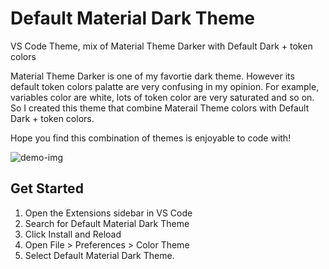 # Default Material Dark Theme

VS Code Theme, mix of Material Theme Darker with Default Dark + token colors

Material Theme Darker is one of my favortie dark theme. However its default token colors palatte are very confusing in my opinion. For example, variables color are white, lots of token color are very saturated and so on. So I created this theme that combine Materail Theme colors with Default Dark + token colors.

Hope you find this combination of themes is enjoyable to code with!

![demo-img](https://github.com/yuchiu/Default-Material-Dark-Theme/blob/master/images/demo.png)

## Get Started

1. Open the Extensions sidebar in VS Code
2. Search for Default Material Dark Theme
3. Click Install and Reload
4. Open File > Preferences > Color Theme
5. Select Default Material Dark Theme.

